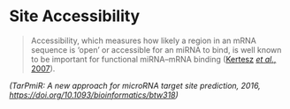 # Site Accessibility

>Accessibility, which measures how likely a region in an mRNA sequence is ‘open’ or accessible for an miRNA to bind, is well known to be important for functional miRNA–mRNA binding ([Kertesz](https://www.ncbi.nlm.nih.gov/pmc/articles/PMC5018371/#btw318-B20) _[et al.](https://www.ncbi.nlm.nih.gov/pmc/articles/PMC5018371/#btw318-B20)_[, 2007](https://www.ncbi.nlm.nih.gov/pmc/articles/PMC5018371/#btw318-B20)).

_(TarPmiR: A new approach for microRNA target site prediction, 2016, https://doi.org/10.1093/bioinformatics/btw318)_
